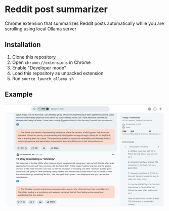 # Reddit post summarizer
Chrome extension that summarizes Reddit posts automatically while you are scrolling using local Ollama server

## Installation

1. Clone this repository
2. Open `chrome://extensions` in Chrome
3. Enable "Developer mode"
4. Load this repository as unpacked extension
5. Run `source launch_ollama.sh`

## Example
![](image.png)
